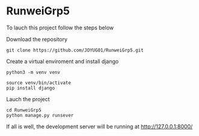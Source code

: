 # RunweiGrp5

To lauch this project follow the steps below

Download the repository

```
git clone https://github.com/JOYUG01/RunweiGrp5.git
```

Create a virtual enviroment and install django

```
python3 -m venv venv
```

```
source venv/bin/activate
pip install django
```

Lauch the project

```
cd RunweiGrp5
python manage.py runsever
```
If all is well, the development server will be running at http://127.0.0.1:8000/
